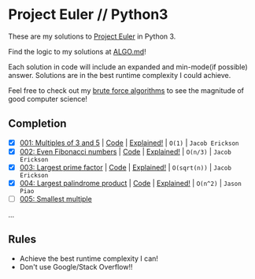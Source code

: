 # Project Euler // Python3
These are my solutions to [Project Euler](https://projecteuler.net) in Python 3.

Find the logic to my solutions at [ALGO.md](https://github.com/jaruserickson/project-euler-solutions/blob/master/ALGO.md)!

Each solution in code will include an expanded and min-mode(if possible) answer. Solutions are in the best runtime complexity I could achieve.

Feel free to check out my [brute force algorithms](https://github.com/jaruserickson/project-euler-solutions/blob/master/python/zbrute.py) to see the magnitude of good computer science!

## Completion
- [x] [001: Multiples of 3 and 5](https://projecteuler.net/problem=1) | [Code](https://github.com/jaruserickson/project-euler-solutions/blob/master/python/001.py) | [Explained!](https://github.com/jaruserickson/project-euler-solutions/blob/master/ALGO.md#001) | `O(1)` | `Jacob Erickson` 
- [x] [002: Even Fibonacci numbers](https://projecteuler.net/problem=2) | [Code](https://github.com/jaruserickson/project-euler-solutions/blob/master/python/002.py) | [Explained!](https://github.com/jaruserickson/project-euler-solutions/blob/master/ALGO.md#002) | `O(n/3)` | `Jacob Erickson`
- [x] [003: Largest prime factor](https://projecteuler.net/problem=3) | [Code](https://github.com/jaruserickson/project-euler-solutions/blob/master/python/003.py) | [Explained!](https://github.com/jaruserickson/project-euler-solutions/blob/master/ALGO.md#003) | `O(sqrt(n))` | `Jacob Erickson`
- [x] [004: Largest palindrome product](https://projecteuler.net/problem=4) | [Code](https://github.com/jaruserickson/project-euler-solutions/blob/master/python/004.py) | [Explained!](https://github.com/jaruserickson/project-euler-solutions/blob/master/ALGO.md#004) | `O(n^2)` | `Jason Piao`
- [ ] [005: Smallest multiple](https://projecteuler.net/problem=4)

...

## Rules
- Achieve the best runtime complexity I can!
- Don't use Google/Stack Overflow!!
